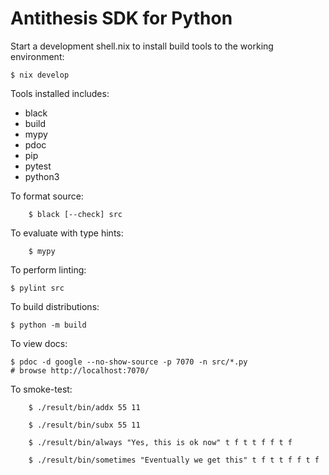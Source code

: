 Antithesis SDK for Python
=========================

Start a development shell.nix to install build tools to the working environment:

    $ nix develop


Tools installed includes: 

- black
- build
- mypy
- pdoc
- pip
- pytest
- python3

To format source:

		$ black [--check] src

To evaluate with type hints:

		$ mypy

To perform linting:

    $ pylint src

To build distributions:

    $ python -m build

To view docs:

    $ pdoc -d google --no-show-source -p 7070 -n src/*.py
    # browse http://localhost:7070/

To smoke-test:

		$ ./result/bin/addx 55 11

		$ ./result/bin/subx 55 11

		$ ./result/bin/always "Yes, this is ok now" t f t t f f t f

		$ ./result/bin/sometimes "Eventually we get this" t f t t f f t f

